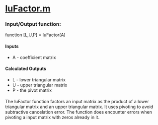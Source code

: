 # <a href="https://github.com/JacobOrnes/Mech105-Algorithms/blob/master/LU-Decomposition/luFactor.m">luFactor.m</a>
### Input/Output function:
function [L,U,P] = luFactor(A)

#### Inputs
* A - coefficient matrix
#### Calculated Outputs
* L - lower triangular matrix
* U - upper triangular matrix
* P - the pivot matrix
####
The luFactor function factors an input matrix as the product of a lower triangular matrix and an upper triangular matrix. It uses pivoting to avoid subtractive cancelation error. The function does encounter errors when pivoting a input matrix with zeros already in it.

